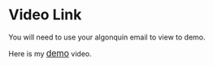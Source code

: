﻿# Video Link

You will need to use your algonquin email to view to demo.

Here is my  <span style ="font-size:larger;">[demo](https://algonquinlivecom-my.sharepoint.com/:v:/g/personal/sain0122_algonquinlive_com/EczolMpndk1LoHUAnKgsc54BVjeqcXhhO4hRT7xewBgiig?e=ryjDxS "Demo video")</span> video.

